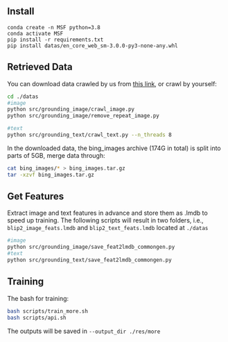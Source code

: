 ## Install
```
conda create -n MSF python=3.8
conda activate MSF
pip install -r requirements.txt
pip install datas/en_core_web_sm-3.0.0-py3-none-any.whl
```

## Retrieved Data

You can download data crawled by us from [this link](to_be_add), or crawl by yourself:
```bash
cd ./datas
#image
python src/grounding_image/crawl_image.py
python src/grounding_image/remove_repeat_image.py

#text
python src/grounding_text/crawl_text.py --n_threads 8
```
In the downloaded data, the bing_images archive (174G in total) is split into parts of 5GB, merge data through:
```bash
cat bing_images/* > bing_images.tar.gz
tar -xzvf bing_images.tar.gz
```


## Get Features
Extract image and text features in advance and store them as .lmdb to speed up training. The following scripts will result in two folders, i.e., `blip2_image_feats.lmdb` and `blip2_text_feats.lmdb` located at `./datas`

```bash
#image
python src/grounding_image/save_feat2lmdb_commongen.py
#text
python src/grounding_text/save_feat2lmdb_commongen.py
```

## Training
The bash for training:

```bash
bash scripts/train_more.sh
bash scripts/api.sh
```
The outputs will be saved in `--output_dir ./res/more`




